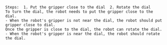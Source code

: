 
    Steps:  1. Put the gripper close to the dial  2. Rotate the dial
    To turn the dial, the robot needs to put the gripper close to the dial.
    - When the robot's gripper is not near the dial, the robot should put gripper close to dial.
    Once the gripper is close to the dial, the robot can rotate the dial.
    - When the robot's gripper is near the dial, the robot should rotate the dial.